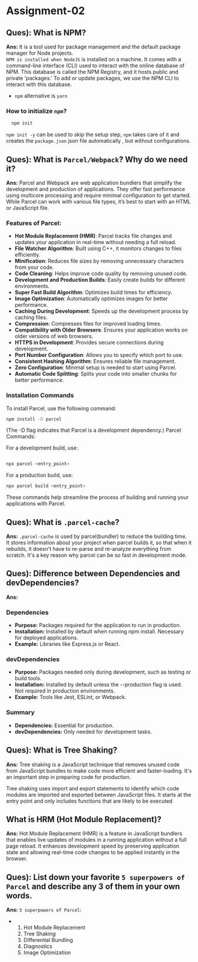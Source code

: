 # Assignment-02

## Ques): What is NPM?
**Ans:** It is a tool used for package management and the default package manager for Node projects. <br/>
`NPM is installed when NodeJS` is installed on a machine. It comes with a command-line interface (CLI) used to interact with the online database of NPM. This database is called the NPM Registry, and it hosts public and private 'packages.' To add or update packages, we use the NPM CLI to interact with this database. 
- `npm` alternative is `yarn`

### How to initialize `npm`?
```sh
  npm init
```
`npm init -y` can be used to skip the setup step, `npm` takes care of it and creates the `package.json` json file automatically , but without configurations.

## Ques): What is `Parcel/Webpack`? Why do we need it?
**Ans:** Parcel and Webpack are web application bundlers that simplify the development and production of applications. They offer fast performance using multicore processing and require minimal configuration to get started. While Parcel can work with various file types, it’s best to start with an HTML or JavaScript file.
### Features of Parcel:
- **Hot Module Replacement (HMR)**: Parcel tracks file changes and updates your application in real-time without needing a full reload.
- **File Watcher Algorithm**: Built using C++, it monitors changes to files efficiently.
- **Minification**: Reduces file sizes by removing unnecessary characters from your code.
- **Code Cleaning**: Helps improve code quality by removing unused code.
- **Development and Production Builds**: Easily create builds for different environments.
- **Super Fast Build Algorithm**: Optimizes build times for efficiency.
- **Image Optimization**: Automatically optimizes images for better performance.
- **Caching During Development**: Speeds up the development process by caching files.
- **Compression**: Compresses files for improved loading times.
- **Compatibility with Older Browsers**: Ensures your application works on older versions of web browsers.
- **HTTPS in Development**: Provides secure connections during development.
- **Port Number Configuration**: Allows you to specify which port to use.
- **Consistent Hashing Algorithm**: Ensures reliable file management.
- **Zero Configuration**: Minimal setup is needed to start using Parcel.
- **Automatic Code Splitting**: Splits your code into smaller chunks for better performance.

### Installation Commands
To install Parcel, use the following command:

```bash
npm install -D parcel
```
(The -D flag indicates that Parcel is a development dependency.)
Parcel Commands:

For a development build, use:

```bash

npx parcel <entry_point>
```

For a production build, use:

```bash
npx parcel build <entry_point>
```
These commands help streamline the process of building and running your applications with Parcel.


## Ques):  What is `.parcel-cache`?
**Ans:** `.parcel-cache` is used by parcel(bundler) to reduce the building time.<br/>
It stores information about your project when parcel builds it, so that when it rebuilds, it doesn't have to re-parse and re-analyze everything from scratch. It's a key reason why parcel can be so fast in development mode.


## Ques):  Difference between Dependencies and devDependencies?
**Ans:**

### Dependencies

- **Purpose:** Packages required for the application to run in production.
- **Installation:** Installed by default when running npm install. Necessary for deployed applications.
- **Example:** Libraries like Express.js or React.

### devDependencies

- **Purpose:** Packages needed only during development, such as testing or build tools.
- **Installation:** Installed by default unless the --production flag is used. Not required in production environments.
- **Example:** Tools like Jest, ESLint, or Webpack.

### Summary

- **Dependencies:** Essential for production.
- **devDependencies:** Only needed for development tasks.

## Ques):  What is Tree Shaking?
**Ans:** Tree shaking is a JavaScript technique that removes unused code from JavaScript bundles to make code more efficient and faster-loading. It's an important step in preparing code for production. 

Tree shaking uses import and export statements to identify which code modules are imported and exported between JavaScript files. It starts at the entry point and only includes functions that are likely to be executed

## What is HRM (Hot Module Replacement)?
**Ans:** Hot Module Replacement (HMR) is a feature in JavaScript bundlers that enables live updates of modules in a running application without a full page reload. It enhances development speed by preserving application state and allowing real-time code changes to be applied instantly in the browser.

## Ques): List down your favorite `5 superpowers of Parcel` and describe any 3 of them in your own words.
**Ans:** `5 superpowers of Parcel`:

- 1. Hot Module Replacement
  2. Tree Shaking
  3. Differential Bundling
  4. Diagnostics
  5. Image Optimization
 
